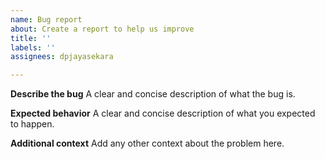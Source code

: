 ```yaml
---
name: Bug report
about: Create a report to help us improve
title: ''
labels: ''
assignees: dpjayasekara

---
```


**Describe the bug**
A clear and concise description of what the bug is.

**Expected behavior**
A clear and concise description of what you expected to happen.

**Additional context**
Add any other context about the problem here.
